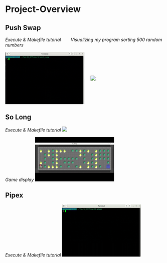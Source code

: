 # Project-Overview

## **Push Swap**
*Execute & Makefile tutorial* &nbsp;&nbsp;&nbsp;&nbsp;&nbsp;&nbsp; *Visualizing my program sorting 500 random numbers*
<div style = "display : flex; align-items : center;">
  <img src= "assets/push_swap.gif" style="width : 50%; margin-right: 10px;">
  <img src= "assets/push_swap visualize.gif" style = "width : 50%; margin-left: 10px;">
</div>

## **So Long**
*Execute & Makefile tutorial*
<img src= "assets/so_long.gif" style = "width : 50%;">

*Game display*
<img src= "assets/game.gif" style = "width : 50%;">

## **Pipex**
*Execute & Makefile tutorial*
<img src= "assets/pipex.gif" style = "width : 50%;">
